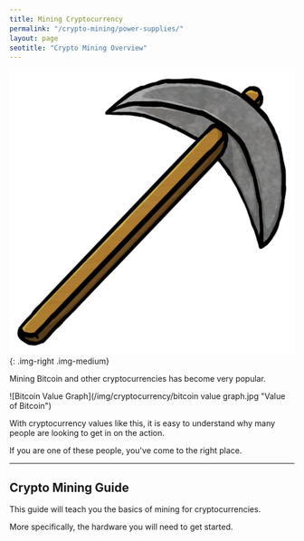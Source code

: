 ```yaml
---
title: Mining Cryptocurrency  
permalink: "/crypto-mining/power-supplies/"
layout: page
seotitle: "Crypto Mining Overview" 
---
```



![Pickaxe](/img/cryptocurrency/pick.png){: .img-right .img-medium}

Mining Bitcoin and other cryptocurrencies has become very popular. 

![Bitcoin Value Graph](/img/cryptocurrency/bitcoin value graph.jpg "Value of Bitcoin")

With cryptocurrency values like this, it is easy to understand why many people are looking to get in on the action. 

If you are one of these people, you've come to the right place. 

---

## Crypto Mining Guide 

This guide will teach you the basics of mining for cryptocurrencies.

More specifically, the hardware you will need to get started. 

